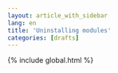 ```yaml
---
layout: article_with_sidebar
lang: en
title: 'Uninstalling modules'
categories: [drafts]
---
```


{% include global.html %}

